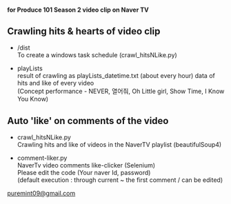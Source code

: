 #### for Produce 101 Season 2 video clip on Naver TV  

## Crawling hits & hearts of video clip  

 * /dist  
   To create a windows task schedule (crawl_hitsNLike.py)

 * playLists  
   result of crawling as playLists_datetime.txt (about every hour)
    data of hits and like of every video  
    (Concept performance - 
    NEVER, 열어줘, Oh Little girl, Show Time, I Know You Know)  

## Auto 'like' on comments of the video

 * crawl_hitsNLike.py  
    Crawling hits and like of videos in the NaverTV playlist (beautifulSoup4)

 * comment-liker.py  
    NaverTv video comments like-clicker (Selenium)  
    Please edit the code (Your naver Id, password)  
    (default execution : through current ~ the first comment / can be edited)


puremint09@gmail.com